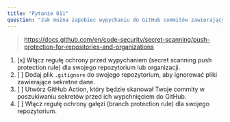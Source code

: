 ```yaml
---
title: "Pytanie 011"
question: "Jak można zapobiec wypychaniu do GitHub commitów zawierających dane uwierzytelniające dostawców chmury?"
---
```



> https://docs.github.com/en/code-security/secret-scanning/push-protection-for-repositories-and-organizations
1. [x] Włącz regułę ochrony przed wypychaniem (secret scanning push protection rule) dla swojego repozytorium lub organizacji.
1. [ ] Dodaj plik `.gitignore` do swojego repozytorium, aby ignorować pliki zawierające sekretne dane.
1. [ ] Utwórz GitHub Action, który będzie skanował Twoje commity w poszukiwaniu sekretów przed ich wypchnięciem do GitHub.
1. [ ] Włącz regułę ochrony gałęzi (branch protection rule) dla swojego repozytorium.
